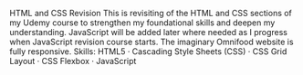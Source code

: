 
HTML and CSS Revision 
This is revisiting of the HTML and CSS sections of my Udemy course to strengthen my foundational skills and deepen my understanding. JavaScript will be added later where needed as I progress when JavaScript revision course starts.
The imaginary Omnifood website is fully responsive.
Skills: HTML5 · Cascading Style Sheets (CSS) · CSS Grid Layout · CSS Flexbox · JavaScript
